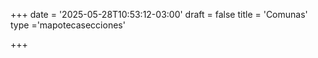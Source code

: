+++
date = '2025-05-28T10:53:12-03:00'
draft = false
title = 'Comunas'
type ='mapotecasecciones'

+++
